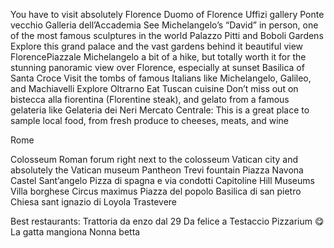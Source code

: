 You have to visit
absolutely Florence 
Duomo of Florence 
Uffizi gallery
Ponte vecchio
Galleria dell’Accademia See Michelangelo’s “David” in person, one of the most famous sculptures in the world
Palazzo Pitti and Boboli Gardens
Explore this grand palace and the vast gardens behind it beautiful view
FlorencePiazzale Michelangelo a bit of a hike, but totally worth it for the stunning panoramic view over Florence, especially at sunset
Basilica of Santa Croce Visit the tombs of famous Italians like Michelangelo, Galileo, and Machiavelli
Explore Oltrarno
Eat Tuscan cuisine Don’t miss out on bistecca alla fiorentina (Florentine steak), and gelato from a famous gelateria like Gelateria dei Neri
Mercato Centrale: This is a great place to sample local food, from fresh produce to cheeses, meats, and wine

Rome

Colosseum 
Roman forum right next to the colosseum 
Vatican city and absolutely the Vatican museum 
Pantheon
Trevi fountain
Piazza Navona
Castel Sant’angelo 
Pizza di spagna e via condotti
Capitoline Hill Museums
Villa borghese 
Circus maximus
Piazza del popolo
Basilica di san pietro 
Chiesa sant ignazio di Loyola
Trastevere 

Best restaurants:
Trattoria da enzo dal 29
Da felice a Testaccio
Pizzarium 😋
La gatta mangiona
Nonna betta